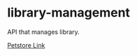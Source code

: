 # library-management
API that manages library.

[Petstore Link](https://petstore.swagger.io/?url=https://raw.githubusercontent.com/kirisaki-vk/library-management/oas-td2-std22081/docs/api.yml)